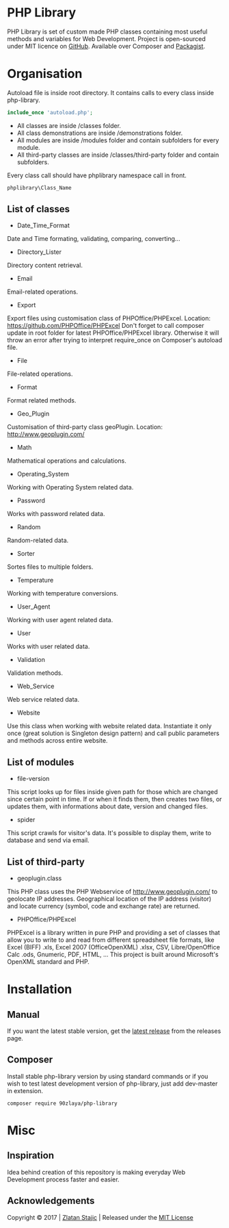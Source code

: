 PHP Library
=======

PHP Library is set of custom made PHP classes containing most useful methods and variables for Web Development.
Project is open-sourced under MIT licence on [GitHub]. Available over Composer and [Packagist].

Organisation
=======

Autoload file is inside root directory. It contains calls to every class inside php-library.

``` php
include_once 'autoload.php';
```

* All classes are inside /classes folder.
* All class demonstrations are inside /demonstrations folder.
* All modules are inside /modules folder and contain subfolders for every module.
* All third-party classes are inside /classes/third-party folder and contain subfolders.

Every class call should have phplibrary namespace call in front.

``` php
phplibrary\Class_Name
```

List of classes
----------------

* Date_Time_Format

Date and Time formating, validating, comparing, converting...

* Directory_Lister

Directory content retrieval.

* Email

Email-related operations.

* Export

Export files using customisation class of PHPOffice/PHPExcel. Location: https://github.com/PHPOffice/PHPExcel Don't forget to call composer update in root folder for latest PHPOffice/PHPExcel library. Otherwise it will throw an error after trying to interpret require_once on Composer's autoload file.

* File

File-related operations.

* Format

Format related methods.

* Geo_Plugin

Customisation of third-party class geoPlugin. Location: http://www.geoplugin.com/

* Math

Mathematical operations and calculations.

* Operating_System

Working with Operating System related data.

* Password

Works with password related data.

* Random

Random-related data.

* Sorter

Sortes files to multiple folders.

* Temperature

Working with temperature conversions.

* User_Agent

Working with user agent related data.

* User

Works with user related data.

* Validation

Validation methods.

* Web_Service

Web service related data.

* Website

Use this class when working with website related data.
Instantiate it only once (great solution is Singleton design pattern) and call public parameters and methods across entire website.

List of modules
----------------

* file-version

This script looks up for files inside given path for those which are changed since certain point in time.
If or when it finds them, then creates two files, or updates them, with informations about date, version and changed files.

* spider

This script crawls for visitor's data. It's possible to display them, write to database and send via email.

List of third-party
----------------

* geoplugin.class

This PHP class uses the PHP Webservice of http://www.geoplugin.com/ to geolocate IP addresses. Geographical location of the IP address (visitor) and locate currency (symbol, code and exchange rate) are returned.

* PHPOffice/PHPExcel

PHPExcel is a library written in pure PHP and providing a set of classes that allow you to write to and read from different spreadsheet file formats, like Excel (BIFF) .xls, Excel 2007 (OfficeOpenXML) .xlsx, CSV, Libre/OpenOffice Calc .ods, Gnumeric, PDF, HTML, ... This project is built around Microsoft's OpenXML standard and PHP.

Installation
=======

Manual
----------------
If you want the latest stable version, get the [latest release] from the releases page.

Composer
----------------

Install stable php-library version by using standard commands or if you wish to test latest development version of php-library, just add dev-master in extension.

```
composer require 90zlaya/php-library
```

Misc
=======

Inspiration
----------------

Idea behind creation of this repository is making everyday Web Development process faster and easier.

Acknowledgements
----------------

Copyright © 2017 | [Zlatan Stajic] | Released under the [MIT License]

[Zlatan Stajic]: https://www.zlatanstajic.com/
[GitHub]: https://github.com/90zlaya/php-library
[Packagist]: https://packagist.org/packages/90zlaya/php-library
[MIT License]: http://www.opensource.org/licenses/mit-license.php
[latest release]: https://github.com/90zlaya/php-library/releases/latest
